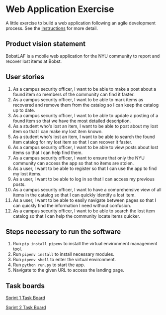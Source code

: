 # Web Application Exercise

A little exercise to build a web application following an agile development process. See the [instructions](instructions.md) for more detail.

## Product vision statement

BobstLAF is a mobile web application for the NYU community to report and recover lost items at Bobst.

## User stories

1. As a campus security officer, I want to be able to make a post about a found item so members of the community can find it faster.
2. As a campus security officer, I want to be able to mark items as recovered and remove them from the catalog so I can keep the catalog up to date.
3. As a campus security officer, I want to be able to update a posting of a found item so that we have the most detailed description.
4. As a student who's lost an item, I want to be able to post about my lost item so that I can make my lost item known.
5. As a student who's lost an item, I want to be able to search the found item catalog for my lost item so that I can recover it faster.
6. As a campus security officer, I want to be able to view posts about lost items so that I can help find them.
7. As a campus security officer, I want to ensure that only the NYU community can access the app so that no items are stolen.
8. As a user, I want to be able to register so that I can use the app to find my lost items.
9. As a user, I want to be able to log in so that I can access my previous posts.
10. As a campus security officer, I want to have a comprehensive view of all items in the catalog so that I can quickly identify a lost item.
11. As a user, I want to be able to easily navigate between pages so that I can quickly find the information I need without confusion.
12. As a campus security officer, I want to be able to search the lost item catalog so that I can help the community locate items quicker.

## Steps necessary to run the software

1. Run `pip install pipenv` to install the virtual environment management tool.
1. Run `pipenv install` to install necessary modules.
2. Run `pipenv shell` to enter the virtual environment.
3. Run `python run.py` to start the app.
4. Navigate to the given URL to access the landing page.

## Task boards

[Sprint 1 Task Board](https://github.com/orgs/software-students-spring2025/projects/63)

[Sprint 2 Task Board](https://github.com/orgs/software-students-spring2025/projects/133)
